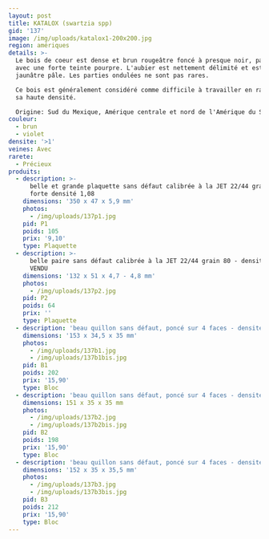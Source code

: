 ```yaml
---
layout: post
title: KATALOX (swartzia spp)
gid: '137'
image: /img/uploads/katalox1-200x200.jpg
region: amériques
details: >-
  Le bois de coeur est dense et brun rougeâtre foncé à presque noir, parfois
  avec une forte teinte pourpre. L'aubier est nettement délimité et est blanc
  jaunâtre pâle. Les parties ondulées ne sont pas rares.

  Ce bois est généralement considéré comme difficile à travailler en raison de
  sa haute densité.

  Origine: Sud du Mexique, Amérique centrale et nord de l'Amérique du Sud
couleur:
  - brun
  - violet
densite: '>1'
veines: Avec
rarete:
  - Précieux
produits:
  - description: >-
      belle et grande plaquette sans défaut calibrée à la JET 22/44 grain 80 -
      forte densité 1,08
    dimensions: '350 x 47 x 5,9 mm'
    photos:
      - /img/uploads/137p1.jpg
    pid: P1
    poids: 105
    prix: '9,10'
    type: Plaquette
  - description: >-
      belle paire sans défaut calibrée à la JET 22/44 grain 80 - densité 1 -
      VENDU
    dimensions: '132 x 51 x 4,7 - 4,8 mm'
    photos:
      - /img/uploads/137p2.jpg
    pid: P2
    poids: 64
    prix: ''
    type: Plaquette
  - description: 'beau quillon sans défaut, poncé sur 4 faces - densité 1,09'
    dimensions: '153 x 34,5 x 35 mm'
    photos:
      - /img/uploads/137b1.jpg
      - /img/uploads/137b1bis.jpg
    pid: B1
    poids: 202
    prix: '15,90'
    type: Bloc
  - description: 'beau quillon sans défaut, poncé sur 4 faces - densité 1,07'
    dimensions: 151 x 35 x 35 mm
    photos:
      - /img/uploads/137b2.jpg
      - /img/uploads/137b2bis.jpg
    pid: B2
    poids: 198
    prix: '15,90'
    type: Bloc
  - description: 'beau quillon sans défaut, poncé sur 4 faces - densité 1,12'
    dimensions: '152 x 35 x 35,5 mm'
    photos:
      - /img/uploads/137b3.jpg
      - /img/uploads/137b3bis.jpg
    pid: B3
    poids: 212
    prix: '15,90'
    type: Bloc
---
```


